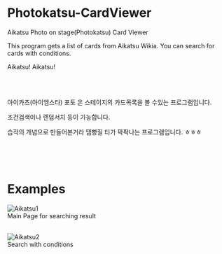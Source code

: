 # Photokatsu-CardViewer

Aikatsu Photo on stage(Photokatsu) Card Viewer

This program gets a list of cards from Aikatsu Wikia. You can search for cards with conditions.

Aikatsu! Aikatsu!

<br />
<br />

아이카츠(아이엠스타) 포토 온 스테이지의 카드목록을 볼 수있는 프로그램입니다.

조건검색이나 랜덤서치 등이 가능합니다.

습작의 개념으로 만들어본거라 땜빵질 티가 팍팍나는 프로그램입니다. ㅎㅎㅎ

<br />
<br />
<br />


# Examples
![Aikatsu1](https://github.com/LimeSecret/Photokatsu-CardViewer/blob/master/example1.png)
<br />Main Page for searching result
<br />
<br />

![Aikatsu2](https://github.com/LimeSecret/Photokatsu-CardViewer/blob/master/example2.png)
<br />Search with conditions
